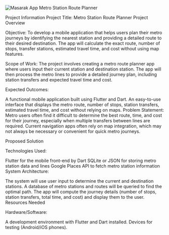 ![Masarak App](https://github.com/user-attachments/assets/aaa5bc8d-db08-4ebe-858b-e0e40f4ededb)
Metro Station Route Planner

Project Information Project Title: Metro Station Route Planner
Project Overview

Objective: To develop a mobile application that helps users plan their metro journeys by identifying the nearest station and providing a detailed route to their desired destination. The app will calculate the exact route, number of stops, transfer stations, estimated travel time, and cost without using map features.

Scope of Work: The project involves creating a metro route planner app where users input their current station and destination station. The app will then process the metro lines to provide a detailed journey plan, including station transfers and expected travel time and cost.

Expected Outcomes:

A functional mobile application built using Flutter and Dart.
An easy-to-use interface that displays the metro route, number of stops, station transfers, estimated travel time, and cost without relying on maps.
Problem Statement: Metro users often find it difficult to determine the best route, time, and cost for their journey, especially when multiple transfers between lines are required. Current navigation apps often rely on map integration, which may not always be necessary or convenient for quick metro journeys.

Proposed Solution

Technologies Used:

Flutter for the mobile front-end by Dart
SQLite or JSON for storing metro station data and lines
Google Places API to fetch metro station information
System Architecture:

The system will use user input to determine the current and destination stations.
A database of metro stations and routes will be queried to find the optimal path.
The app will compute the journey details (number of stops, station transfers, total time, and cost) and display them to the user.
Resources Needed

Hardware/Software:

A development environment with Flutter and Dart installed.
Devices for testing (Android/iOS phones).
